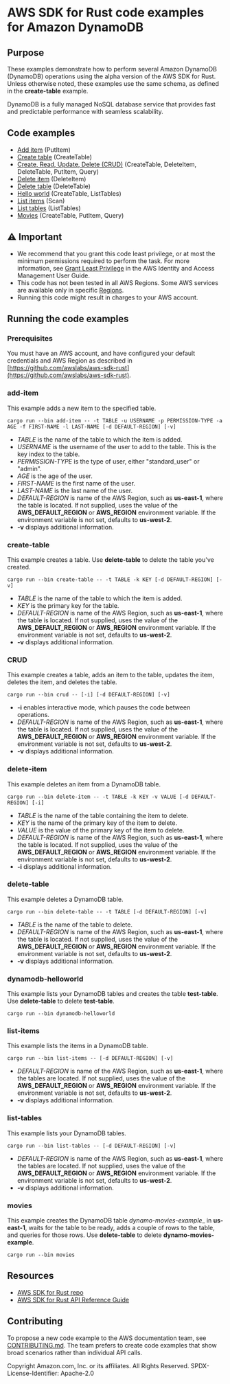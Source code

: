 # AWS SDK for Rust code examples for Amazon DynamoDB

## Purpose

These examples demonstrate how to perform several Amazon DynamoDB (DynamoDB) operations using the alpha version of the AWS SDK for Rust.
Unless otherwise noted, these examples use the same schema, as defined in the **create-table** example.

DynamoDB is a fully managed NoSQL database service that provides fast and predictable performance with seamless scalability.

## Code examples

- [Add item](src/bin/add-item.rs) (PutItem)
- [Create table](src/bin/create-table.rs) (CreateTable)
- [Create, Read, Update, Delete (CRUD)](src/bin/CRUD.rs) (CreateTable, DeleteItem, DeleteTable, PutItem, Query)
- [Delete item](src/bin/delete-item.rs) (DeleteItem)
- [Delete table](src/bin/delete-table.rs) (DeleteTable)
- [Hello world](src/bin/dynamodb-hellowrold.rs) (CreateTable, ListTables)
- [List items](src/bin/list-items.rs) (Scan)
- [List tables](src/bin/list-tables.rs) (ListTables)
- [Movies](src/bin/movies.rs) (CreateTable, PutItem, Query)

## ⚠ Important

- We recommend that you grant this code least privilege,
  or at most the minimum permissions required to perform the task.
  For more information, see
  [Grant Least Privilege](https://docs.aws.amazon.com/IAM/latest/UserGuide/best-practices.html#grant-least-privilege)
  in the AWS Identity and Access Management User Guide.
- This code has not been tested in all AWS Regions.
  Some AWS services are available only in specific
  [Regions](https://aws.amazon.com/about-aws/global-infrastructure/regional-product-services).
- Running this code might result in charges to your AWS account.

## Running the code examples

### Prerequisites

You must have an AWS account, and have configured your default credentials and AWS Region as described in [https://github.com/awslabs/aws-sdk-rust](https://github.com/awslabs/aws-sdk-rust).

### add-item

This example adds a new item to the specified table.

`cargo run --bin add-item -- -t TABLE -u USERNAME -p PERMISSION-TYPE -a AGE -f FIRST-NAME -l LAST-NAME [-d DEFAULT-REGION] [-v]`

- _TABLE_ is the name of the table to which the item is added.
- _USERNAME_ is the username of the user to add to the table. This is the key index to the table.
- _PERMISSION-TYPE_ is the type of user, either "standard_user" or "admin".
- _AGE_ is the age of the user.
- _FIRST-NAME_ is the first name of the user.
- _LAST-NAME_ is the last name of the user.
- _DEFAULT-REGION_ is name of the AWS Region, such as __us-east-1__, where the table is located.
  If not supplied, uses the value of the __AWS_DEFAULT_REGION__ or __AWS_REGION__ environment variable.
  If the environment variable is not set, defaults to __us-west-2__.
- __-v__ displays additional information.

### create-table

This example creates a table.
Use __delete-table__ to delete the table you've created.

`cargo run --bin create-table -- -t TABLE -k KEY [-d DEFAULT-REGION] [-v]`

- _TABLE_ is the name of the table to which the item is added.
- _KEY_ is the primary key for the table.
- _DEFAULT-REGION_ is name of the AWS Region, such as __us-east-1__, where the table is located.
  If not supplied, uses the value of the __AWS_DEFAULT_REGION__ or __AWS_REGION__ environment variable.
  If the environment variable is not set, defaults to __us-west-2__.
- __-v__ displays additional information.

### CRUD

This example creates a table, adds an item to the table, updates the item, deletes the item, and deletes the table.

`cargo run --bin crud -- [-i] [-d DEFAULT-REGION] [-v]`

- __-i__ enables interactive mode, which pauses the code between operations.
- _DEFAULT-REGION_ is name of the AWS Region, such as __us-east-1__, where the table is located.
  If not supplied, uses the value of the __AWS_DEFAULT_REGION__ or __AWS_REGION__ environment variable.
  If the environment variable is not set, defaults to __us-west-2__.
- __-v__ displays additional information.

### delete-item

This example deletes an item from a DynamoDB table.

`cargo run --bin delete-item -- -t TABLE -k KEY -v VALUE [-d DEFAULT-REGION] [-i]`

- _TABLE_ is the name of the table containing the item to delete.
- _KEY_ is the name of the primary key of the item to delete.
- _VALUE_ is the value of the primary key of the item to delete.
- _DEFAULT-REGION_ is name of the AWS Region, such as __us-east-1__, where the table is located.
  If not supplied, uses the value of the __AWS_DEFAULT_REGION__ or __AWS_REGION__ environment variable.
  If the environment variable is not set, defaults to __us-west-2__.
- __-i__ displays additional information.

### delete-table

This example deletes a DynamoDB table.

`cargo run --bin delete-table -- -t TABLE [-d DEFAULT-REGION] [-v]`

- _TABLE_ is the name of the table to delete.
- _DEFAULT-REGION_ is name of the AWS Region, such as __us-east-1__, where the table is located.
  If not supplied, uses the value of the __AWS_DEFAULT_REGION__ or __AWS_REGION__ environment variable.
  If the environment variable is not set, defaults to __us-west-2__.
- __-v__ displays additional information.

### dynamodb-helloworld

This example lists your DynamoDB tables and creates the table __test-table__.
Use __delete-table__ to delete __test-table__.

`cargo run --bin dynamodb-helloworld`

### list-items

This example lists the items in a DynamoDB table.

`cargo run --bin list-items -- [-d DEFAULT-REGION] [-v]`

- _DEFAULT-REGION_ is name of the AWS Region, such as __us-east-1__, where the tables are located.
  If not supplied, uses the value of the __AWS_DEFAULT_REGION__ or __AWS_REGION__ environment variable.
  If the environment variable is not set, defaults to __us-west-2__.
- __-v__ displays additional information.

### list-tables

This example lists your DynamoDB tables.

`cargo run --bin list-tables -- [-d DEFAULT-REGION] [-v]`

- _DEFAULT-REGION_ is name of the AWS Region, such as __us-east-1__, where the tables are located.
  If not supplied, uses the value of the __AWS_DEFAULT_REGION__ or __AWS_REGION__ environment variable.
  If the environment variable is not set, defaults to __us-west-2__.
- __-v__ displays additional information.

### movies

This example creates the DynamoDB table _dynamo-movies-example__ in __us-east-1__, waits for the table to be ready, adds a couple of rows to the table, and queries for those rows.
Use __delete-table__ to delete __dynamo-movies-example__.

`cargo run --bin movies`

## Resources

- [AWS SDK for Rust repo](https://github.com/awslabs/aws-sdk-rust)
- [AWS SDK for Rust API Reference Guide](https://awslabs.github.io/aws-sdk-rust/aws_sdk_cognitoidentityprovider/index.html) 

## Contributing

To propose a new code example to the AWS documentation team, 
see [CONTRIBUTING.md](https://github.com/awsdocs/aws-doc-sdk-examples/blob/master/CONTRIBUTING.md). 
The team prefers to create code examples that show broad scenarios rather than individual API calls. 

Copyright Amazon.com, Inc. or its affiliates. All Rights Reserved. SPDX-License-Identifier: Apache-2.0
